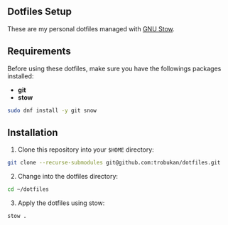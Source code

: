 ## Dotfiles Setup
These are my personal dotfiles managed with [GNU Stow](https://www.gnu.org/software/stow/).

## Requirements
Before using these dotfiles, make sure you have the followings packages installed:
- **git** 
- **stow** 

```bash 
sudo dnf install -y git snow
```

## Installation
1. Clone this repository into your `$HOME` directory:
```bash
git clone --recurse-submodules git@github.com:trobukan/dotfiles.git
```
2. Change into the dotfiles directory:
```bash
cd ~/dotfiles
```
3. Apply the dotfiles using stow:
```bash
stow .
```
